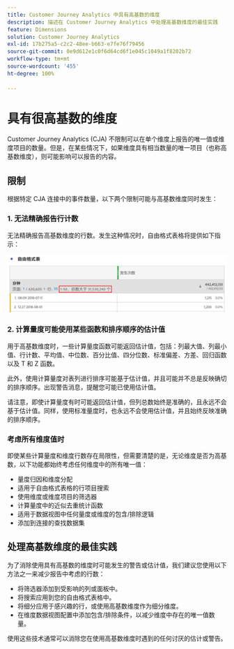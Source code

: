 ```yaml
---
title: Customer Journey Analytics 中具有高基数的维度
description: 描述在 Customer Journey Analytics 中处理高基数维度的最佳实践
feature: Dimensions
solution: Customer Journey Analytics
exl-id: 17b275a5-c2c2-48ee-b663-e7fe76f79456
source-git-commit: 0e9d612e1c0f6d64cd6f1e045c1049a1f8202b72
workflow-type: tm+mt
source-wordcount: '455'
ht-degree: 100%

---
```


# 具有很高基数的维度

Customer Journey Analytics (CJA) 不限制可以在单个维度上报告的唯一值或维度项目的数量。但是，在某些情况下，如果维度具有相当数量的唯一项目（也称高基数维度），则可能影响可以报告的内容。

## 限制

根据特定 CJA 连接中的事件数量，以下两个限制可能与高基数维度同时发生：

### 1. 无法精确报告行计数

无法精确报告高基数维度的行数。发生这种情况时，自由格式表格将提供如下指示：

![](assets/high-cardinality.png)

### 2. 计算量度可能使用某些函数和排序顺序的估计值

用于高基数维度时，一些计算量度函数可能返回估计值，包括：列最大值、列最小值、行计数、平均值、中位数、百分比值、四分位数、标准偏差、方差、回归函数以及 T 和 Z 函数。

此外，使用计算量度对表列进行排序可能基于估计值，并且可能并不总是反映确切的排序顺序。出现警告消息，提醒您可能已使用估计值。

请注意，即使计算量度有时可能返回估计值，但列总数始终是准确的，且永远不会基于估计值。同样，使用标准量度时，也永远不会使用估计值，并且始终反映准确的排序顺序。

### 考虑所有维度值时

即使某些计算量度和维度行数存在局限性，但需要清楚的是，无论维度是否为高基数，以下功能都始终考虑任何维度中的所有唯一值：

* 量度归因和维度分配
* 适用于自由格式表格的行项目搜索
* 使用维度或维度项目的筛选器
* 计算量度中的近似去重统计函数
* 适用于数据视图中任何量度或维度的包含/排除逻辑
* 添加到连接的查找数据集

## 处理高基数维度的最佳实践

为了消除使用具有高基数的维度时可能发生的警告或估计值，我们建议您使用以下方法之一来减少报告中考虑的行数：

* 将筛选器添加到受影响的列或面板中。
* 将搜索应用到您的自由格式表格中。
* 将细分应用于感兴趣的行，或使用高基数维度作为细分维度。
* 在维度数据视图配置中添加包含/排除条件，以减少维度中存在的唯一值数量。

使用这些技术通常可以消除您在使用高基数维度时遇到的任何讨厌的估计或警告。
